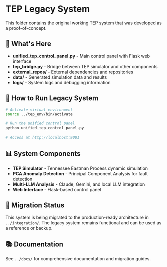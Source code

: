 # TEP Legacy System

This folder contains the original working TEP system that was developed as a proof-of-concept.

## 🎯 **What's Here**
- **unified_tep_control_panel.py** - Main control panel with Flask web interface
- **tep_bridge.py** - Bridge between TEP simulator and other components
- **external_repos/** - External dependencies and repositories
- **data/** - Generated simulation data and results
- **logs/** - System logs and debugging information

## 🚀 **How to Run Legacy System**
```bash
# Activate virtual environment
source ../tep_env/bin/activate

# Run the unified control panel
python unified_tep_control_panel.py

# Access at http://localhost:9001
```

## 📊 **System Components**
- **TEP Simulator** - Tennessee Eastman Process dynamic simulation
- **PCA Anomaly Detection** - Principal Component Analysis for fault detection
- **Multi-LLM Analysis** - Claude, Gemini, and local LLM integration
- **Web Interface** - Flask-based control panel

## 🔄 **Migration Status**
This system is being migrated to the production-ready architecture in `../integration/`.
The legacy system remains functional and can be used as a reference or backup.

## 📚 **Documentation**
See `../docs/` for comprehensive documentation and migration guides.
